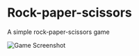 # Rock-paper-scissors
A simple rock-paper-scissors game


![Game Screenshot](https://github.com/Eshwar5799/Rock-paper-scissors/blob/master/Game.png)
